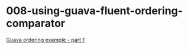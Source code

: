 008-using-guava-fluent-ordering-comparator
==========================================

[Guava ordering example - part 1](http://www.leveluplunch.com/java/tutorials/008-using-guava-fluent-ordering-comparator-part1/)
